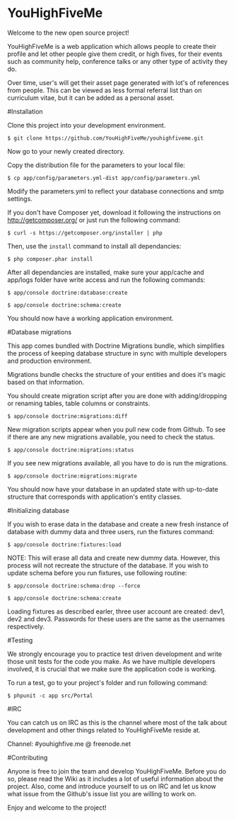 YouHighFiveMe
=============

Welcome to the new open source project!

YouHighFiveMe is a web application which allows people to create their profile and let other people 
give them credit, or high fives, for their events such as community help, conference talks 
or any other type of activity they do.

Over time, user's will get their asset page generated with lot's of references from people.
This can be viewed as less formal referral list than on curriculum vitae, but it can be added
as a personal asset.

#Installation

Clone this project into your development environment.

    $ git clone https://github.com/YouHighFiveMe/youhighfiveme.git

Now go to your newly created directory.

Copy the distribution file for the parameters to your local file:

    $ cp app/config/parameters.yml-dist app/config/parameters.yml

Modify the parameters.yml to reflect your database connections and smtp settings.

If you don't have Composer yet, download it following the instructions on
http://getcomposer.org/ or just run the following command:

    $ curl -s https://getcomposer.org/installer | php

Then, use the `install` command to install all dependancies:

    $ php composer.phar install

After all dependancies are installed, make sure your app/cache and app/logs
folder have write access and run the following commands:

    $ app/console doctrine:database:create

    $ app/console doctrine:schema:create

You should now have a working application environment.

#Database migrations

This app comes bundled with Doctrine Migrations bundle, which simplifies the
process of keeping database structure in sync with multiple developers and
production environment.

Migrations bundle checks the structure of your entities and does it's magic
based on that information.

You should create migration script after you are done with adding/dropping or
renaming tables, table columns or constraints.

    $ app/console doctrine:migrations:diff

New migration scripts appear when you pull new code from Github. To see if there
are any new migrations available, you need to check the status.

    $ app/console doctrine:migrations:status

If you see new migrations available, all you have to do is run the migrations.

    $ app/console doctrine:migrations:migrate

You should now have your database in an updated state with up-to-date structure
that corresponds with application's entity classes.

#Initializing database

If you wish to erase data in the database and create a new fresh instance of
database with dummy data and three users, run the fixtures command:

    $ app/console doctrine:fixtures:load

NOTE: This will erase all data and create new dummy data. However, this process
will not recreate the structure of the database. If you wish to update schema before
you run fixtures, use following routine:

    $ app/console doctrine:schema:drop --force

    $ app/console doctrine:schema:create

Loading fixtures as described earler, three user account are created: dev1, dev2 and dev3.
Passwords for these users are the same as the usernames respectively.

#Testing

We strongly encourage you to practice test driven development and write those
unit tests for the code you make. As we have multiple developers involved,
it is crucial that we make sure the application code is working.

To run a test, go to your project's folder and run following command:

    $ phpunit -c app src/Portal

#IRC

You can catch us on IRC as this is the channel where most of the talk about development
and other things related to YouHighFiveMe reside at.

Channel: #youhighfive.me @ freenode.net

#Contributing

Anyone is free to join the team and develop YouHighFiveMe. Before you do so, please read
the Wiki as it includes a lot of useful information about the project. Also, come and introduce yourself
to us on IRC and let us know what issue from the Github's issue list you are willing 
to work on.

Enjoy and welcome to the project!
